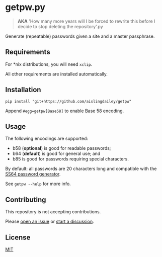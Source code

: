 # getpw.py

> **AKA** 'How many more years will I be forced to rewrite this before I decide to stop deleting the repository'.py

Generate (repeatable) passwords given a site and a master passphrase.

## Requirements

For *nix distributions, you will need `xclip`.

All other requirements are installed automatically.

## Installation

    pip install "git+https://github.com/aislingdailey/getpw"

Append `#egg=getpw[Base58]` to enable Base 58 encoding.

## Usage

The following encodings are supported:

- b58 (**optional**) is good for readable passwords;
- b64 (**default**) is good for general use; and
- b85 is good for passwords requiring special characters.

By default: all passwords are 20 characters long and compatible with the [SS64 password generator](https://ss64.com/passwords).

See `getpw --help` for more info.

## Contributing

This repository is not accepting contributions.

Please [open an issue](https://github.com/ais/getpw/issues) or [start a discussion](https://github.com/ais/getpw/discussions).

## License

[MIT](LICENSE)
